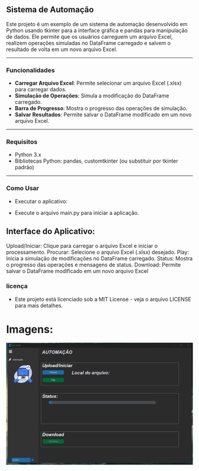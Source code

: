 ## Sistema de Automação

Este projeto é um exemplo de um sistema de automação desenvolvido em Python usando tkinter para a interface gráfica e pandas para manipulação de dados. Ele permite que os usuários carreguem um arquivo Excel, realizem operações simuladas no DataFrame carregado e salvem o resultado de volta em um novo arquivo Excel.

---

### Funcionalidades

* **Carregar Arquivo Excel**: Permite selecionar um arquivo Excel (.xlsx) para carregar dados.
* **Simulação de Operações**: Simula a modificação do DataFrame carregado.
* **Barra de Progresso**: Mostra o progresso das operações de simulação.
* **Salvar Resultados**: Permite salvar o DataFrame modificado em um novo arquivo Excel.

---

### Requisitos

- Python 3.x
- Bibliotecas Python: pandas, customtkinter (ou substituir por tkinter padrão)

---

###  Como Usar
- Executar o aplicativo:

- Execute o arquivo main.py para iniciar a aplicação.

## Interface do Aplicativo:

Upload/Iniciar: Clique para carregar o arquivo Excel e iniciar o processamento.
Procurar: Selecione o arquivo Excel (.xlsx) desejado.
Play: Inicia a simulação de modificações no DataFrame carregado.
Status: Mostra o progresso das operações e mensagens de status.
Download: Permite salvar o DataFrame modificado em um novo arquivo Excel


### licença

 - Este projeto está licenciado sob a MIT License - veja o arquivo LICENSE para mais detalhes.


 # Imagens:
 <img src="imagens\main.png"/>